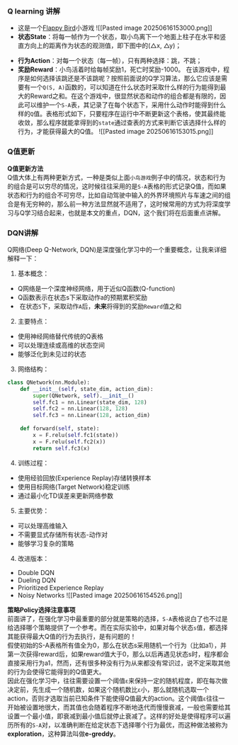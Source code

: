 ### Q learning 讲解
* 这是一个[Flappy Bird](https://zhida.zhihu.com/search?content_id=120377040&content_type=Article&match_order=1&q=Flappy+Bird&zhida_source=entity)小游戏
![[Pasted image 20250616153000.png]]
* **状态State**：将每一帧作为一个状态，取小鸟离下一个地面上柱子在水平和竖直方向上的距离作为状态的观测值，即下图中的(△x, △y)；
- **行为Action**：对每一个状态（每一帧），只有两种选择：跳，不跳；
- **奖励Reward**：小鸟活着时给每帧奖励1，死亡时奖励-1000。
  在该游戏中，程序是如何选择该跳还是不该跳呢？按照前面说的Q学习算法，那么它应该是需要有一个`Q(S, A)`函数的，可以知道在什么状态时采取什么样的行为能得到最大的Reward之和。在这个游戏中，很显然状态和动作的组合都是有限的，因此可以维护一个`S-A`表，其记录了在每个状态下，采用什么动作时能得到什么样的`Q`值。表格形式如下，只要程序在运行中不断更新这个表格，使其最终能收敛，那么程序就能拿得到的`state`通过查表的方式来判断它该选择什么样的行为，才能获得最大的Q值。
![[Pasted image 20250616153015.png]]
### Q值更新
**Q值更新方法**  
Q值大体上有两种更新方式，一种是类似上面`小鸟游戏`例子中的情况，状态和行为的组合是可以穷尽的情况，这时候往往采用的是`S-A`表格的形式记录Q值，而如果状态和行为的组合不可穷尽，比如自动驾驶中输入的外界环境照片与车速之间的组合是有无穷种的，那么前一种方法显然就不适用了，这时候常用的方式为将深度学习与Q学习结合起来，也就是本文的重点，DQN，这个我们将在后面重点讲解。


### DQN讲解
Q网络(Deep Q-Network, DQN)是深度强化学习中的一个重要概念，让我来详细解释一下：

1. 基本概念：
- Q网络是一个深度神经网络，用于近似Q函数(Q-function)
- Q函数表示在状态s下采取动作a的预期累积奖励
-  在状态`S`下，采取动作`A`后，**未来**将得到的奖励`Reward`值之和

2. 主要特点：
- 使用神经网络替代传统的Q表格
- 可以处理连续或高维的状态空间
- 能够泛化到未见过的状态

3. 网络结构：
```python
class QNetwork(nn.Module):
    def __init__(self, state_dim, action_dim):
        super(QNetwork, self).__init__()
        self.fc1 = nn.Linear(state_dim, 128)
        self.fc2 = nn.Linear(128, 128)
        self.fc3 = nn.Linear(128, action_dim)
        
    def forward(self, state):
        x = F.relu(self.fc1(state))
        x = F.relu(self.fc2(x))
        return self.fc3(x)
```

4. 训练过程：
- 使用经验回放(Experience Replay)存储转换样本
- 使用目标网络(Target Network)稳定训练
- 通过最小化TD误差来更新网络参数

5. 主要优势：
- 可以处理高维输入
- 不需要显式存储所有状态-动作对
- 能够学习复杂的策略

4. 改进版本：
- Double DQN
- Dueling DQN
- Prioritized Experience Replay
- Noisy Networks
![[Pasted image 20250616154526.png]]


**策略Policy选择注意事项**  
前面讲了，在强化学习中最重要的部分就是策略的选择，`S-A`表格说白了也不过是给选择哪个策略提供了一个参考。而在实际实验中，如果对每个状态`s`值，都选择其能获得最大Q值的行为去执行，是有问题的！  
假使初始的S-A表格所有值全为0，那么在状态s采用随机一个行为（比如a1），并第一次获得reward后，如果reward值大于0，那么以后再遇见状态s时，程序都会直接采用行为a1，然而，还有很多种没有行为从来都没有常识过，说不定采取其他的行为会使得它能得到的Q值更大。  
因此在强化学习中，往往需要设置一个阈值`ε`来保持一定的随机程度，即在每次做决定前，先生成一个随机数，如果这个随机数比`ε`小，那么就随机选取一个action，否则才选取当前已知条件下能使得Q值最大的action。这个阈值`ε`往往一开始被设置地很大，而其值也会随着程序不断地迭代而慢慢衰减，一般也需要给其设置一个最小值，即衰减到最小值后就停止衰减了。这样的好处是使得程序可以遍历所有的`S-A`对，以准确判断在给定状态下选择哪个行为最优，而这种做法被称为**exploration**，这种算法叫做**e-greddy**。
